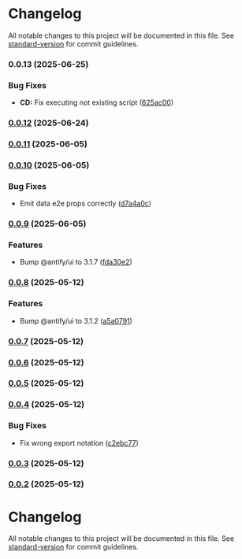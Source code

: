 # Changelog

All notable changes to this project will be documented in this file. See [standard-version](https://github.com/conventional-changelog/standard-version) for commit guidelines.

### 0.0.13 (2025-06-25)


### Bug Fixes

* **CD:** Fix executing not existing script ([625ac00](https://github.com/antify/default-template/commit/625ac000255461e158ffdeef105d6e79b55eefc5))

### [0.0.12](https://github.com/antify/default-template/compare/v0.0.11...v0.0.12) (2025-06-24)

### [0.0.11](https://github.com/antify/default-template/compare/v0.0.10...v0.0.11) (2025-06-05)

### [0.0.10](https://github.com/antify/default-template/compare/v0.0.9...v0.0.10) (2025-06-05)


### Bug Fixes

* Emit data e2e props correctly ([d7a4a0c](https://github.com/antify/default-template/commit/d7a4a0c028740fe5b15c8da98f2442228c97a8e0))

### [0.0.9](https://github.com/antify/default-template/compare/v0.0.8...v0.0.9) (2025-06-05)


### Features

* Bump @antify/ui to 3.1.7 ([fda30e2](https://github.com/antify/default-template/commit/fda30e2ddc35682f7239df881257fd9fc0863b76))

### [0.0.8](https://github.com/antify/default-template/compare/v0.0.7...v0.0.8) (2025-05-12)


### Features

* Bump @antify/ui to 3.1.2 ([a5a0791](https://github.com/antify/default-template/commit/a5a0791f39973eda89ad029845857cb8c23e3da9))

### [0.0.7](https://github.com/antify/default-template/compare/v0.0.6...v0.0.7) (2025-05-12)

### [0.0.6](https://github.com/antify/default-template/compare/v0.0.5...v0.0.6) (2025-05-12)

### [0.0.5](https://github.com/antify/default-template/compare/v0.0.4...v0.0.5) (2025-05-12)

### [0.0.4](https://github.com/antify/default-template/compare/v0.0.3...v0.0.4) (2025-05-12)


### Bug Fixes

* Fix wrong export notation ([c2ebc77](https://github.com/antify/default-template/commit/c2ebc77b8c8675132981e81cf8da036ddddcc43c))

### [0.0.3](https://github.com/antify/default-template/compare/v0.0.2...v0.0.3) (2025-05-12)

### [0.0.2](https://github.com/antify/default-template/compare/v0.0.1...v0.0.2) (2025-05-12)

# Changelog

All notable changes to this project will be documented in this file. See [standard-version](https://github.com/conventional-changelog/standard-version) for commit guidelines.
